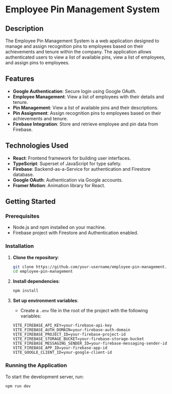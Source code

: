 # Employee Pin Management System

## Description

The Employee Pin Management System is a web application designed to manage and assign recognition pins to employees based on their achievements and tenure within the company. The application allows authenticated users to view a list of available pins, view a list of employees, and assign pins to employees.

## Features

- **Google Authentication**: Secure login using Google OAuth.
- **Employee Management**: View a list of employees with their details and tenure.
- **Pin Management**: View a list of available pins and their descriptions.
- **Pin Assignment**: Assign recognition pins to employees based on their achievements and tenure.
- **Firebase Integration**: Store and retrieve employee and pin data from Firebase.

## Technologies Used

- **React**: Frontend framework for building user interfaces.
- **TypeScript**: Superset of JavaScript for type safety.
- **Firebase**: Backend-as-a-Service for authentication and Firestore database.
- **Google OAuth**: Authentication via Google accounts.
- **Framer Motion**: Animation library for React.

## Getting Started

### Prerequisites

- Node.js and npm installed on your machine.
- Firebase project with Firestore and Authentication enabled.

### Installation

1. **Clone the repository**:

   ```bash
   git clone https://github.com/your-username/employee-pin-management.git
   cd employee-pin-management
   ```

2. **Install dependencies**:

   ```bash
   npm install
   ```

3. **Set up environment variables**:
   - Create a `.env` file in the root of the project with the following variables:
   ```plaintext
   VITE_FIREBASE_API_KEY=your-firebase-api-key
   VITE_FIREBASE_AUTH_DOMAIN=your-firebase-auth-domain
   VITE_FIREBASE_PROJECT_ID=your-firebase-project-id
   VITE_FIREBASE_STORAGE_BUCKET=your-firebase-storage-bucket
   VITE_FIREBASE_MESSAGING_SENDER_ID=your-firebase-messaging-sender-id
   VITE_FIREBASE_APP_ID=your-firebase-app-id
   VITE_GOOGLE_CLIENT_ID=your-google-client-id
   ```

### Running the Application

To start the development server, run:

```bash
npm run dev
```
